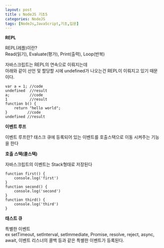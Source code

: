 ```yaml
---
layout: post
title : NodeJS 기초5
categories: NodeJS
tags: [NodeJs,JavaScript,기초,입문]
---
```


**REPL**   

REPL(레플)이란?  
Read(읽기), Evaluate(평가), Print(출력), Loop(반복)   

자바스크립트는 REPL의 연속으로 이뤄지는데   
아래와 같이 선언 및 할당할 시에 undefined가 나오는건 REPL이 이뤄지고 있기 때문이다. 

    var a = 1; //code
    undefined  //result
    a;         //code
    1          //result
    function b() { 
        return "hello world";
    }         //code
    undefined //result

**이벤트 루프**

이벤트 루프란? 태스크 큐에 등록되어 있는 이벤트를 호출스택으로 이동 시켜주는 기능을 한다

**호출 스택(콜스택)** 

자바스크립트의 이벤트는 Stack형태로 저장된다 

    function first() {
        console.log('first')
    }
    function second() {
        console.log('second')
    }
    function third() {
        console.log('third')
    }


**태스트 큐**

특별한 이벤트   
ex setTimeout, setInterval, setImmediate,
Promise, resolve, reject, async, await, 이벤트 리스너의 콜백 등과 같은 특별한 이벤트가 등록된다. 






